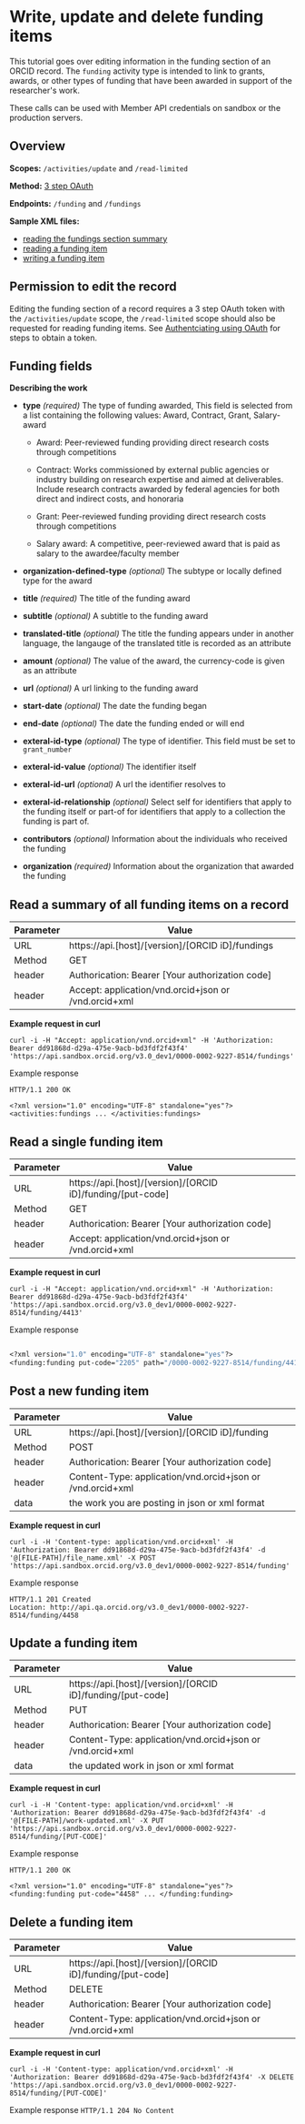 # Write, update and delete funding items

This tutorial goes over editing information in the funding section of an ORCID record. The ```funding``` activity type is intended to link to grants, awards, or other types of funding that have been awarded in support of the researcher's work.

These calls can be used with Member API credentials on sandbox or the production servers.

## Overview

**Scopes:** ```/activities/update``` and ```/read-limited```

**Method:** [3 step OAuth](https://github.com/ORCID/ORCID-Source/blob/master/orcid-api-web/README.md#authenticating-users-and-using-oauth--openid-connect)

**Endpoints:** ```/funding``` and ```/fundings```

**Sample XML files:**
  * [reading the fundings section summary](https://github.com/ORCID/ORCID-Source/blob/master/orcid-model/src/main/resources/record_3.0_dev1/samples/read_samples/fundings-3.0_rc1.xml)
  * [reading a funding item](https://github.com/ORCID/ORCID-Source/blob/master/orcid-model/src/main/resources/record_3.0_dev1/samples/read_samples/funding-3.0_rc11.xml)
  * [writing a funding item](https://github.com/ORCID/ORCID-Source/blob/master/orcid-model/src/main/resources/record_3.0_rc1/samples/write_samples/funding-3.0_rc1.xml)
  
## Permission to edit the record
Editing the funding section of a record requires a 3 step OAuth token with the ```/activities/update``` scope, the ```/read-limited``` scope should also be requested for reading funding items. See [Authentciating using OAuth](https://github.com/ORCID/ORCID-Source/blob/master/orcid-api-web/README.md#authenticating-users-and-using-oauth--openid-connect) for steps to obtain a token.

## Funding fields

**Describing the work**
- **type** _(required)_ The type of funding awarded, This field is selected from a list containing the following values: Award, Contract, Grant, Salary-award
    - Award: Peer-reviewed funding providing direct research costs through competitions

    - Contract: Works commissioned by external public agencies or industry building on research expertise and aimed at deliverables. Include research contracts awarded by federal agencies for both direct and indirect costs, and honoraria

    - Grant: Peer-reviewed funding providing direct research costs through competitions

    - Salary award: A competitive, peer-reviewed award that is paid as salary to the awardee/faculty member


- **organization-defined-type** _(optional)_ The subtype or locally defined type for the award 

- **title** _(required)_ The title of the funding award

- **subtitle** _(optional)_ A subtitle to the funding award

- **translated-title** _(optional)_ The title the funding appears under in another language, the langauge of the translated title is recorded as an attribute

- **amount** _(optional)_ The value of the award, the currency-code is given as an attribute

- **url** _(optional)_ A url linking to the funding award

- **start-date** _(optional)_ The date the funding began

- **end-date** _(optional)_ The date the funding ended or will end

- **exteral-id-type** _(optional)_ The type of identifier. This field must be set to ```grant_number```

- **exteral-id-value** _(optional)_ The identifier itself

- **exteral-id-url** _(optional)_ A url the identifier resolves to

- **exteral-id-relationship** _(optional)_ Select self for identifiers that apply to the funding itself or part-of for identifiers that apply to a collection the funding is part of.

- **contributors** _(optional)_ Information about the individuals who received the funding

- **organization** _(required)_ Information about the organization that awarded the funding

## Read a summary of all funding items on a record

| Parameter | Value        |
|--------------------|--------------------------|
| URL 				| https://api.[host]/[version]/[ORCID iD]/fundings |
| Method    | GET |
| header      | Authorication: Bearer [Your authorization code] |
| header      | Accept: application/vnd.orcid+json or /vnd.orcid+xml|


**Example request in curl**

```
curl -i -H "Accept: application/vnd.orcid+xml" -H 'Authorization: Bearer dd91868d-d29a-475e-9acb-bd3fdf2f43f4' 'https://api.sandbox.orcid.org/v3.0_dev1/0000-0002-9227-8514/fundings'
```
Example response
```
HTTP/1.1 200 OK

<?xml version="1.0" encoding="UTF-8" standalone="yes"?>
<activities:fundings ... </activities:fundings>
```

## Read a single funding item

| Parameter | Value        |
|--------------------|--------------------------|
| URL 				| https://api.[host]/[version]/[ORCID iD]/funding/[put-code] |
| Method    | GET |
| header      | Authorication: Bearer [Your authorization code] |
| header      | Accept: application/vnd.orcid+json or /vnd.orcid+xml|


**Example request in curl**

```
curl -i -H "Accept: application/vnd.orcid+xml" -H 'Authorization: Bearer dd91868d-d29a-475e-9acb-bd3fdf2f43f4' 'https://api.sandbox.orcid.org/v3.0_dev1/0000-0002-9227-8514/funding/4413'
```

Example response
```HTTP/1.1 200 OK

<?xml version="1.0" encoding="UTF-8" standalone="yes"?>
<funding:funding put-code="2205" path="/0000-0002-9227-8514/funding/4413" ... </funding:funding> 
```

## Post a new funding item

| Parameter | Value        |
|--------------------|--------------------------|
| URL 				| https://api.[host]/[version]/[ORCID iD]/funding |
| Method    | POST |
| header      | Authorication: Bearer [Your authorization code] |
| header      | Content-Type: application/vnd.orcid+json or /vnd.orcid+xml|
| data        | the work you are posting in json or xml format | 

**Example request in curl**
```
curl -i -H 'Content-type: application/vnd.orcid+xml' -H 'Authorization: Bearer dd91868d-d29a-475e-9acb-bd3fdf2f43f4' -d '@[FILE-PATH]/file_name.xml' -X POST 'https://api.sandbox.orcid.org/v3.0_dev1/0000-0002-9227-8514/funding'
```

Example response
```
HTTP/1.1 201 Created
Location: http://api.qa.orcid.org/v3.0_dev1/0000-0002-9227-8514/funding/4458
```

## Update a funding item

| Parameter | Value        |
|--------------------|--------------------------|
| URL 				| https://api.[host]/[version]/[ORCID iD]/funding/[put-code] |
| Method    | PUT |
| header      | Authorication: Bearer [Your authorization code] |
| header      | Content-Type: application/vnd.orcid+json or /vnd.orcid+xml|
| data        | the updated work in json or xml format | 

**Example request in curl**
```
curl -i -H 'Content-type: application/vnd.orcid+xml' -H 'Authorization: Bearer dd91868d-d29a-475e-9acb-bd3fdf2f43f4' -d '@[FILE-PATH]/work-updated.xml' -X PUT 'https://api.sandbox.orcid.org/v3.0_dev1/0000-0002-9227-8514/funding/[PUT-CODE]'
```

Example response
```
HTTP/1.1 200 OK

<?xml version="1.0" encoding="UTF-8" standalone="yes"?>
<funding:funding put-code="4458" ... </funding:funding>
```

## Delete a funding item

| Parameter | Value        |
|--------------------|--------------------------|
| URL 				| https://api.[host]/[version]/[ORCID iD]/funding/[put-code] |
| Method    | DELETE |
| header      | Authorication: Bearer [Your authorization code] |
| header      | Content-Type: application/vnd.orcid+json or /vnd.orcid+xml|

**Example request in curl**
```
curl -i -H 'Content-type: application/vnd.orcid+xml' -H 'Authorization: Bearer dd91868d-d29a-475e-9acb-bd3fdf2f43f4' -X DELETE 'https://api.sandbox.orcid.org/v3.0_dev1/0000-0002-9227-8514/funding/[PUT-CODE]'
```

Example response
```HTTP/1.1 204 No Content```
